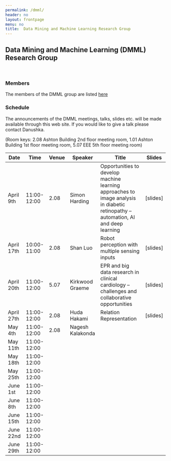 ```yaml
---
permalink: /dmml/
header: no
layout: frontpage
menu: no
title:  Data Mining and Machine Learning Research Group
---
```


## Data Mining and Machine Learning (DMML) Research Group 

<br>

### Members
The members of the DMML group are listed [here](https://www.liverpool.ac.uk/computer-science/research/artificial-intelligence/dmml/people/#d.en.695953)

### Schedule
The announcements of the DMML meetings, talks, slides etc. will be made available through this web site.
If you would like to give a talk please contact Danushka.

(Room keys: 2.08 Ashton Building 2nd floor meeting room, 1.01 Ashton Building 1st floor meeting room, 5.07 EEE 5th floor meeting room)

| Date              | Time        | Venue | Speaker          |                             Title                           | Slides   |
| ------------------| ------------| -----|------------------|-----------------------------------------------------------------|----------|
| April 9th   | 11:00-12:00 | 2.08  | Simon Harding    | Opportunities to develop machine learning approaches to image analysis in diabetic retinopathy – automation, AI and deep learning                                           | [slides] |
| April 17th  | 10:00-11:00 | 2.08  | Shan Luo         | Robot perception with multiple sensing inputs                                          | [slides] |
| April 20th  | 11:00-12:00 | 5.07  | Kirkwood Graeme  | EPR and big data research in clinical cardiology –challenges and collaborative opportunities| [slides]|
| April 27th | 11:00-12:00 | 2.08| Huda Hakami | Relation Representation | [slides]|
| May 4th | 11:00-12:00 |2.08 | Nagesh Kalakonda|  | |
| May 11th | 11:00-12:00 | | | | |
| May 18th | 11:00-12:00 | | | | |
| May 25th | 11:00-12:00 | | | | |
| June 1st | 11:00-12:00 | | | | |
| June 8th | 11:00-12:00 | | | | |
| June 15th | 11:00-12:00 | | | | |
| June 22nd | 11:00-12:00 | | | | |
| June 29th | 11:00-12:00 | | | | |




